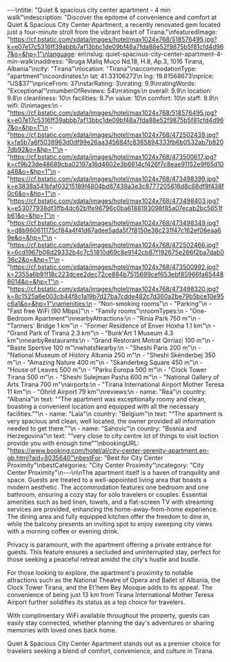 ---\ntitle: "Quiet & spacious city center apartment - 4 min walk"\ndescription: "Discover the epitome of convenience and comfort at Quiet & Spacious City Center Apartment, a recently renovated gem located just a four-minute stroll from the vibrant heart of Tirana."\nfeaturedImage: "https://cf.bstatic.com/xdata/images/hotel/max1024x768/518576495.jpg?k=e07e17c5316ff39abbb7af13bbc1de09bf48a7fda88e52f9875b5f81cfd4d967&o=&hp=1"\nlanguage: en\nslug: quiet-spacious-city-center-apartment-4-min-walk\naddress: "Rruga Maliq Muço Nd.18, H.8, Ap.3, 1016 Tirana, Albania"\ncity: "Tirana"\nlocation: "Tirana"\naccommodationType: "apartment"\ncoordinates:\n  lat: 41.33106272\n  lng: 19.81568673\nprice: "US$37"\npriceFrom: 37\nstarRating: 3\nrating: 9.9\nratingWords: "Exceptional"\nnumberOfReviews: 54\nratings:\n  overall: 9.9\n  location: 9.8\n  cleanliness: 10\n  facilities: 9.7\n  value: 10\n  comfort: 10\n  staff: 9.9\n  wifi: 0\nimages:\n  - "https://cf.bstatic.com/xdata/images/hotel/max1024x768/518576495.jpg?k=e07e17c5316ff39abbb7af13bbc1de09bf48a7fda88e52f9875b5f81cfd4d967&o=&hp=1"\n  - "https://cf.bstatic.com/xdata/images/hotel/max1024x768/472502439.jpg?k=fa5b7a6f5038963d0df99e26aa345684fc8365894333fb6b0532ab7b8207db92&o=&hp=1"\n  - "https://cf.bstatic.com/xdata/images/hotel/max1024x768/473500617.jpg?k=cf9b23de48689cba02197a16d4602e3b6614cf426f7c8eae91152e9f65d10a48&o=&hp=1"\n  - "https://cf.bstatic.com/xdata/images/hotel/max1024x768/473498399.jpg?k=e3838a541bfaf03215189f4804bd87439a3e3c8777205618d8c68df9f438f0c6&o=&hp=1"\n  - "https://cf.bstatic.com/xdata/images/hotel/max1024x768/473498403.jpg?k=e53077938df3ffb4dc62b1fe96796c0ba6188193098f85a07ecab2bc5651fb61&o=&hp=1"\n  - "https://cf.bstatic.com/xdata/images/hotel/max1024x768/473498349.jpg?k=d8b960611175cf84a4f41d67adee5ada5f7f8150e36c231f47c162ef06eaa69e&o=&hp=1"\n  - "https://cf.bstatic.com/xdata/images/hotel/max1024x768/472502466.jpg?k=6cd1967b08d29332b4c7c51810d69c8e9142cb87f192675e266f2ba7dab036c2&o=&hp=1"\n  - "https://cf.bstatic.com/xdata/images/hotel/max1024x768/473500992.jpg?k=2355a6b91f18c223dcee2dec72ce884b7515699cef653ebf85966fa654486014&o=&hp=1"\n  - "https://cf.bstatic.com/xdata/images/hotel/max1024x768/473498320.jpg?k=8c1525a6e003cb44f8c1a19b7d27ba7cdde482c7d360a2be79b5bce10e95c6a1&o=&hp=1"\namenities:\n  - "Non-smoking rooms"\n  - "Parking"\n  - "Fast free WiFi (90 Mbps)"\n  - "Family rooms"\nroomTypes:\n  - "One-Bedroom Apartment"\nnearbyAttractions:\n  - "Rinia Park 750 m"\n  - "Tanners' Bridge 1 km"\n  - "Former Residence of Enver Hoxha 1.1 km"\n  - "Grand Park of Tirana 2.3 km"\n  - "Bunk'Art 1 Museum 4.3 km"\nnearbyRestaurants:\n  - "Grand Restorant Motrat Qirriazi 100 m"\n  - "Baste Sportive 100 m"\nwhatsNearby:\n  - "Sheshi Paris 200 m"\n  - "National Museum of History Albania 250 m"\n  - "Sheshi Skënderbej 350 m"\n  - "Amazing Nature 400 m"\n  - "Skanderbeg Square 450 m"\n  - "House of Leaves 500 m"\n  - "Parku Europa 500 m"\n  - "Clock Tower Tirana 500 m"\n  - "Sheshi Sulejman Pasha 600 m"\n  - "National Gallery of Arts Tirana 700 m"\nairports:\n  - "Tirana International Airport Mother Teresa 11 km"\n  - "Ohrid Airport 79 km"\nreviews:\n  - name: "Rea"\n    country: "Albania"\n    text: "“The apartment was exceptionally roomy and clean, boasting a convenient location and equipped with all the necessary facilities.”"\n  - name: "Laia"\n    country: "Belgium"\n    text: "“The apartment is very spacious and clean, well located, the owner provided all information needed to get there.”"\n  - name: "Sahovic"\n    country: "Bosnia and Herzegovina"\n    text: "“very close to city centre lot of things to visit loction provide you with enough time”"\nbookingURL: "https://www.booking.com/hotel/al/city-center-serenity-apartment.en-gb.html?aid=8035640"\nbestFor: "Best for City Center Proximity"\nbestCategories: "City Center Proximity"\ncategory: "City Center Proximity"\n---\n\nThe apartment itself is a haven of tranquility and space. Guests are treated to a well-appointed living area that boasts a modern aesthetic. The accommodation features one bedroom and one bathroom, ensuring a cozy stay for solo travelers or couples. Essential amenities such as bed linen, towels, and a flat-screen TV with streaming services are provided, enhancing the home-away-from-home experience. The dining area and fully equipped kitchen offer the freedom to dine in, while the balcony presents an inviting spot to enjoy sweeping city views with a morning coffee or evening drink.

Privacy is paramount, with the apartment offering a private entrance for guests. This feature ensures a secluded and uninterrupted stay, perfect for those seeking a peaceful retreat amidst the city's hustle and bustle.

For those looking to explore, the apartment's proximity to notable attractions such as the National Theatre of Opera and Ballet of Albania, the Clock Tower Tirana, and the Et'hem Bey Mosque adds to its appeal. The convenience of being just 13 km from Tirana International Mother Teresa Airport further solidifies its status as a top choice for travelers.

With complimentary WiFi available throughout the property, guests can easily stay connected, whether planning the day's adventures or sharing memories with loved ones back home.

Quiet & Spacious City Center Apartment stands out as a premier choice for travelers seeking a blend of comfort, convenience, and culture in Tirana.